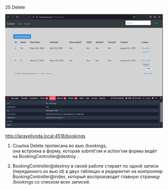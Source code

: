 25  Delete

<img src="./img/25.png" alt="drawing" width="800"/>

http://laravellynda.local:4518/bookings

1. Ссылка Delete прописана во вью /bookings,  
   она встроена в форму, которая submit'ом и action'ом формы ведёт на BookingController@destroy .

2. BookingController@destroy в своей работе стирает по одной записи (переданного из вью id) в двух таблицах и редиректит на контроллер BookingController@index, который воспроизводит главную страницу /bookings со списком всех записей.
